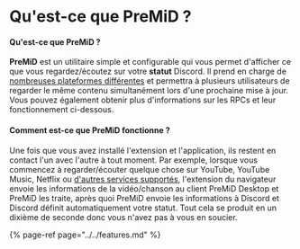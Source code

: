 # Qu'est-ce que PreMiD ?

#### Qu'est-ce que PreMiD ?

**PreMiD** est un utilitaire simple et configurable qui vous permet d'afficher ce que vous regardez/écoutez sur votre **statut** Discord. Il prend en charge de [nombreuses plateformes différentes](../../support/services.md) et permettra à plusieurs utilisateurs de regarder le même contenu simultanément lors d'une prochaine mise à jour. Vous pouvez également obtenir plus d'informations sur les RPCs et leur fonctionnement ci-dessous.

#### Comment est-ce que PreMiD fonctionne ?

Une fois que vous avez installé l'extension et l'application, ils restent en contact l'un avec l'autre à tout moment. Par exemple, lorsque vous commencez à regarder/écouter quelque chose sur YouTube, YouTube Music, Netflix ou [d'autres services supportés](../../support/services.md), l'extension du navigateur envoie les informations de la vidéo/chanson au client PreMiD Desktop et PreMiD les traite, après quoi PreMiD envoie les informations à Discord et Discord définit automatiquement votre statut. Tout cela se produit en un dixième de seconde donc vous n'avez pas à vous en soucier.

{% page-ref page="../../features.md" %}

